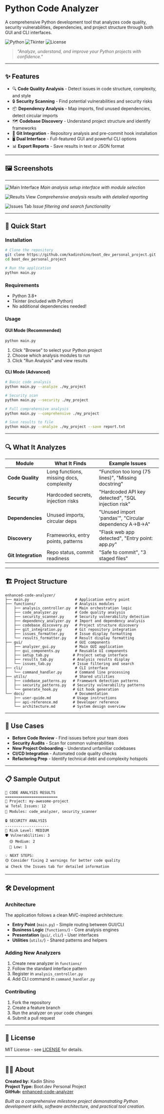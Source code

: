 # Python Code Analyzer

A comprehensive Python development tool that analyzes code quality, security vulnerabilities, dependencies, and project structure through both GUI and CLI interfaces.

![Python](https://img.shields.io/badge/python-3.8+-blue.svg) ![Tkinter](https://img.shields.io/badge/GUI-Tkinter-green.svg) ![License](https://img.shields.io/badge/license-MIT-purple.svg)

> *"Analyze, understand, and improve your Python projects with confidence."*

---

## ✨ Features

- 🔍 **Code Quality Analysis** - Detect issues in code structure, complexity, and style
- 🔒 **Security Scanning** - Find potential vulnerabilities and security risks
- 📦 **Dependency Analysis** - Map imports, find unused dependencies, detect circular imports
- 🗺️ **Codebase Discovery** - Understand project structure and identify frameworks
- 🔗 **Git Integration** - Repository analysis and pre-commit hook installation
- 🖥️ **Dual Interface** - Full-featured GUI and powerful CLI options
- 📊 **Export Reports** - Save results in text or JSON format

---


## 🖼️ Screenshots
---

![Main Interface](docs/Example_Image_01.png)
*Main analysis setup interface with module selection*

![Results View](docs/Example_Image_02.png)
*Comprehensive analysis results with detailed reporting*

![Issues Tab](docs/Example_Image_03.png)
*Issue filtering and search functionality*

---

## 🚀 Quick Start

### **Installation**
```bash
# Clone the repository
git clone https://github.com/kadinshino/boot_dev_personal_project.git
cd boot_dev_personal_project

# Run the application
python main.py
```

### **Requirements**
- Python 3.8+
- Tkinter (included with Python)
- No additional dependencies needed!

### **Usage**

#### **GUI Mode** (Recommended)
```bash
python main.py
```
1. Click "Browse" to select your Python project
2. Choose which analysis modules to run
3. Click "Run Analysis" and view results

#### **CLI Mode** (Advanced)
```bash
# Basic code analysis
python main.py --analyze ./my_project

# Security scan
python main.py --security ./my_project

# Full comprehensive analysis
python main.py --comprehensive ./my_project

# Save results to file
python main.py --analyze ./my_project --save report.txt
```

---

## 🔍 What It Analyzes

| Module | What It Finds | Example Issues |
|--------|---------------|----------------|
| **Code Quality** | Long functions, missing docs, complexity | "Function too long (75 lines)", "Missing docstring" |
| **Security** | Hardcoded secrets, injection risks | "Hardcoded API key detected", "SQL injection risk" |
| **Dependencies** | Unused imports, circular deps | "Unused import 'pandas'", "Circular dependency A→B→A" |
| **Discovery** | Frameworks, entry points, patterns | "Flask web app detected", "Entry point: app.py" |
| **Git Integration** | Repo status, commit readiness | "Safe to commit", "3 staged files" |

---

## 🏗️ Project Structure

```
enhanced-code-analyzer/
├── main.py                     # Application entry point
├── functions/                  # Analysis modules
│   ├── analysis_controller.py  # Main orchestration logic
│   ├── code_analyzer.py        # Code quality analysis
│   ├── security_scanner.py     # Security vulnerability detection
│   ├── dependency_analyzer.py  # Import and dependency analysis
│   ├── codebase_discovery.py   # Project structure discovery
│   ├── git_integration.py      # Git repository integration
│   ├── issues_formatter.py     # Issue display formatting
│   └── results_formatter.py    # Result display formatting
├── gui/                        # GUI components  
│   ├── analyzer_gui.py         # Main GUI application
│   ├── gui_components.py       # Reusable UI components
│   ├── setup_tab.py           # Project setup interface
│   ├── results_tab.py         # Analysis results display
│   └── issues_tab.py          # Issue filtering and search
├── cli/                        # CLI interface
│   └── command_handler.py      # Command line processing
├── utils/                      # Shared utilities
│   ├── codebase_patterns.py   # Framework detection patterns
│   ├── security_patterns.py   # Security vulnerability patterns
│   └── generate_hook.py       # Git hook generation
└── docs/                       # Documentation
    ├── user-guide.md          # Usage instructions
    ├── api-reference.md       # Developer reference
    └── architecture.md        # System design overview
```

---

## 🎯 Use Cases

- **Before Code Review** - Find issues before your team does
- **Security Audits** - Scan for common vulnerabilities  
- **New Project Onboarding** - Understand unfamiliar codebases
- **CI/CD Integration** - Automated code quality checks
- **Refactoring Prep** - Identify technical debt and complexity hotspots

---

## 📋 Sample Output

```
🎯 CODE ANALYSIS RESULTS
========================
📁 Project: my-awesome-project
📊 Total Issues: 12
🔧 Modules: code_analyzer, security_scanner

🔒 SECURITY ANALYSIS
--------------------
🚨 Risk Level: MEDIUM  
🛡️ Vulnerabilities: 3
  🟡 Medium: 2
  🔵 Low: 1

💡 NEXT STEPS:
🟡 Consider fixing 2 warnings for better code quality
📊 Check the Issues tab for detailed information
```

---

## 🛠️ Development

### **Architecture**
The application follows a clean MVC-inspired architecture:

- **Entry Point** (`main.py`) - Simple routing between GUI/CLI
- **Business Logic** (`functions/`) - Core analysis engines
- **Presentation** (`gui/`, `cli/`) - User interfaces
- **Utilities** (`utils/`) - Shared patterns and helpers

### **Adding New Analyzers**
1. Create new analyzer in `functions/`
2. Follow the standard interface pattern
3. Register in `analysis_controller.py`
4. Add CLI command in `command_handler.py`

### **Contributing**
1. Fork the repository
2. Create a feature branch
3. Run the analyzer on your code changes
4. Submit a pull request

---

## 📄 License

MIT License - see [LICENSE](LICENSE) for details.

---

## 👨‍💻 About

**Created by:** Kadin Shino  
**Project Type:** Boot.dev Personal Project  
**GitHub:** [enhanced-code-analyzer](https://github.com/kadinshino/boot_dev_personal_project)

*Built as a comprehensive milestone project demonstrating Python development skills, software architecture, and practical tool creation.*

